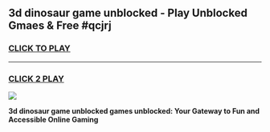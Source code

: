 
## 3d dinosaur game unblocked - Play Unblocked Gmaes & Free #qcjrj
<h3>
<a href="https://news.freeplayer.one?title=3d_dinosaur_game_unblocked&ref=26F">CLICK TO PLAY</a></h3>
<hr>

<h3>
<a href="https://news.freeplayer.one?title=3d_dinosaur_game_unblocked&ref=26F">CLICK 2 PLAY</a>
  
</h3>

<a href="https://news.freeplayer.one?title=3d_dinosaur_game_unblocked&ref=26F/"><img src="https://clearcache.store/games.png"></a>


**3d dinosaur game unblocked games unblocked: Your Gateway to Fun and Accessible Online Gaming**
